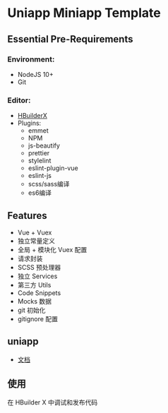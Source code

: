 # Uniapp Miniapp Template



## Essential Pre-Requirements

### Environment:

- NodeJS 10+
- Git



### Editor:

- [HBuilderX](https://www.dcloud.io/hbuilderx.html)
- Plugins:
  - emmet
  - NPM
  - js-beautify
  - prettier
  - stylelint
  - eslint-plugin-vue
  - eslint-js
  - scss/sass编译
  - es6编译



## Features

- Vue + Vuex
- 独立常量定义
- 全局 + 模块化 Vuex 配置
- 请求封装
- SCSS 预处理器
- 独立 Services
- 第三方 Utils
- Code Snippets
- Mocks 数据
- git 初始化
- gitignore 配置



## uniapp

- [文档](https://uniapp.dcloud.io/)



## 使用

在 HBuilder X 中调试和发布代码





